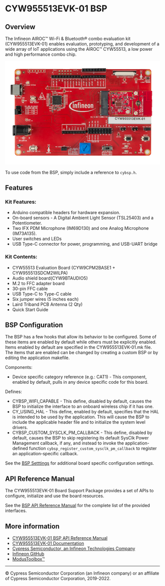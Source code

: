 # CYW955513EVK-01 BSP

## Overview

The Infineon AIROC™ Wi-Fi & Bluetooth® combo evaluation kit (CYW955513EVK-01) enables evaluation, prototyping, and development of a wide array of IoT applications using the AIROC™ CYW55513, a low power and high performance combo chip. 

![](docs/html/board.png)

To use code from the BSP, simply include a reference to `cybsp.h`.

## Features

### Kit Features:

* Arduino compatible headers for hardware expansion.
* On-board sensors - A Digital Ambient Light Sensor (TSL25403) and a Potentiometer.
* Two IFX PDM Microphone (IM69D130) and one Analog Microphone (IM73A135).
* User switches and LEDs
* USB Type-C connector for power, programming, and USB-UART bridge

### Kit Contents:

* CYW55513 Evaluation Board (CYW9CPM2BASE1 + CYW955513SDCM2WILPA)
* Audio shield board(CYW9BTAUDIO5)
* M.2 to FFC adapter board
* 30-pin FFC cable 
* USB Type-C to Type-C cable
* Six jumper wires (5 inches each)
* Laird Triband PCB Antenna (2 Qty)
* Quick Start Guide

## BSP Configuration

The BSP has a few hooks that allow its behavior to be configured. Some of these items are enabled by default while others must be explicitly enabled. Items enabled by default are specified in the CYW955513EVK-01.mk file. The items that are enabled can be changed by creating a custom BSP or by editing the application makefile.

Components:
* Device specific category reference (e.g.: CAT1) - This component, enabled by default, pulls in any device specific code for this board.

Defines:
* CYBSP_WIFI_CAPABLE - This define, disabled by default, causes the BSP to initialize the interface to an onboard wireless chip if it has one.
* CY_USING_HAL - This define, enabled by default, specifies that the HAL is intended to be used by the application. This will cause the BSP to include the applicable header file and to initialize the system level drivers.
* CYBSP_CUSTOM_SYSCLK_PM_CALLBACK - This define, disabled by default, causes the BSP to skip registering its default SysClk Power Management callback, if any, and instead to invoke the application-defined function `cybsp_register_custom_sysclk_pm_callback` to register an application-specific callback.



See the [BSP Setttings][settings] for additional board specific configuration settings.

## API Reference Manual

The CYW955513EVK-01 Board Support Package provides a set of APIs to configure, initialize and use the board resources.

See the [BSP API Reference Manual][api] for the complete list of the provided interfaces.

## More information
* [CYW955513EVK-01 BSP API Reference Manual][api]
* [CYW955513EVK-01 Documentation](http://www.infineon.com/CYW955513EVK-01)
* [Cypress Semiconductor, an Infineon Technologies Company](http://www.cypress.com)
* [Infineon GitHub](https://github.com/infineon)
* [ModusToolbox™](https://www.cypress.com/products/modustoolbox-software-environment)

[api]: https://infineon.github.io/TARGET_CYW955513EVK-01/html/modules.html
[settings]: https://infineon.github.io/TARGET_CYW955513EVK-01/html/md_bsp_settings.html

---
© Cypress Semiconductor Corporation (an Infineon company) or an affiliate of Cypress Semiconductor Corporation, 2019-2022.